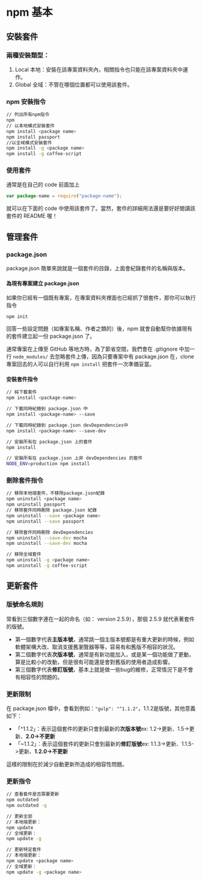 # npm 基本

## 安裝套件

### 兩種安裝類型：

1. Local 本地：安裝在該專案資料夾內，相關指令也只能在該專案資料夾中運作。
2. Global 全域：不管在哪個位置都可以使用該套件。



### npm 安裝指令

```bash
// 列出所有npm指令
npm
// 以本地模式安裝套件
npm install <package name>
npm install passport
//以全域模式安裝套件
npm install -g <package name>
npm install -g coffee-script
```



### 使用套件

通常是在自己的 code 前面加上

```javascript
var package-name = require("package-name");
```

就可以在下面的 code 中使用該套件了。當然，套件的詳細用法還是要好好閱讀該套件的 README 喔！

## 管理套件

### package.json

package.json 簡單來說就是一個套件的目錄，上面會紀錄套件的名稱與版本。

#### 為現有專案建立 package.json

如果你已經有一個既有專案，在專案資料夾裡面也已經抓了很套件，那你可以執行指令

```
npm init
```

回答一些設定問題（如專案名稱、作者之類的）後，npm 就會自動幫你依據現有的套件建立起一份 package.json 了。

通常專案在上傳至 GitHub 等地方時，為了節省空間，我們會在 .gitignore 中加一行 `node_modules/` 去忽略套件上傳，因為只要專案中有 package.json 在，clone 專案回去的人可以自行利用 `npm install` 把套件一次準備妥當。

#### 安裝套件指令 

```bash
// 純下載套件
npm install <package-name> 

// 下載同時紀錄到 package.json 中
npm install <package-name> --save 

// 下載同時紀錄到 package.json devDependencies中
npm install <package-name> --save-dev

// 安裝所有在 package.json 上的套件
npm install

// 安裝所有在 package.json 上非 devDependencies 的套件
NODE_ENV=production npm install
```

### 刪除套件指令

```bash
// 移除本地端套件，不移除package.json紀錄
npm uninstall <package name>
npm uninstall passport
// 移除套件同時刪除 package.json 紀錄
npm uninstall --save <package name>
npm uninstall --save passport

// 移除套件同時刪除 devDependencies
npm uninstall --save-dev mocha
npm uninstall --save-dev mocha

// 移除全域套件
npm uninstall -g <package name>
npm uninstall -g coffee-script
```





## 更新套件

### 版號命名規則

常看到三個數字連在一起的命名（如： version 2.5.9），那個 2.5.9 就代表著套件的版號。

- 第一個數字代表**主版本號**，通常跳一個主版本號都是有重大更新的時候，例如軟體架構大改、取消支援舊瀏覽器等等，容易有和舊版不相容的狀況。
- 第二個數字代表**次版本號**，通常是有新功能加入，或是某一個功能做了更動，算是比較小的改動，但是很有可能還是會對舊版的使用者造成影響。
- 第三個數字代表**修訂版號**，基本上就是做一些bug的維修，正常情況下是不會有相容性的問題的。

### 更新限制

在 package.json 檔中，會看到例如：`"gulp": "^1.1.2"`，1.1.2是版號，其他意義如下：

- 「^1.1.2」：表示這個套件的更新只會到最新的**次版本號**ex: 1.2->更新、1.5->更新、**2.0->不更新**
- 「~1.1.2」：表示這個套件的更新只會到最新的**修訂版號**ex: 1.1.3->更新、1.1.5->更新、**1.2.0->不更新**

這樣的限制在於減少自動更新所造成的相容性問題。

### 更新指令

```bash
// 查看套件是否需要更新
npm outdated 
npm outdated -g

// 更新全部
// 本地端更新：
npm update
// 全域更新：
npm update -g

// 更新特定套件
// 本地端更新：
npm update <package name>
// 全域更新：
npm update -g <package name>
```

